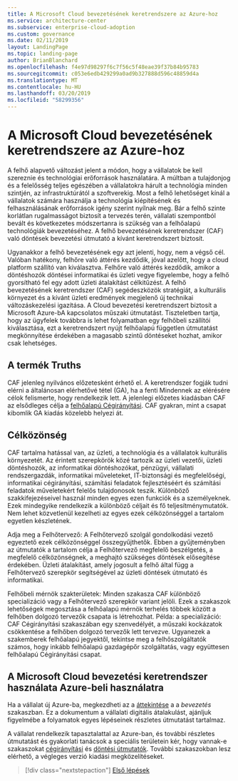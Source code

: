 ```yaml
---
title: A Microsoft Cloud bevezetésének keretrendszere az Azure-hoz
ms.service: architecture-center
ms.subservice: enterprise-cloud-adoption
ms.custom: governance
ms.date: 02/11/2019
layout: LandingPage
ms.topic: landing-page
author: BrianBlanchard
ms.openlocfilehash: f4e97d98297f6c7f56c5f48eae39f37b84b95783
ms.sourcegitcommit: c053e6edb429299a0ad9b327888d596c48859d4a
ms.translationtype: MT
ms.contentlocale: hu-HU
ms.lasthandoff: 03/20/2019
ms.locfileid: "58299356"
---
```

# <a name="microsoft-cloud-adoption-framework-for-azure"></a>A Microsoft Cloud bevezetésének keretrendszere az Azure-hoz

A felhő alapvető változást jelent a módon, hogy a vállalatok be kell szereznie és technológiai erőforrások használatára. A múltban a tulajdonjog és a felelősség teljes egészében a vállalatokra hárult a technológia minden szintjén, az infrastruktúrától a szoftverekig. Most a felhő lehetőséget kínál a vállalatok számára használja a technológia kiépítésének és felhasználásának erőforrások igény szerint nyílnak meg. Bár a felhő szinte korlátlan rugalmasságot biztosít a tervezés terén, vállalati szempontból bevált és következetes módszertanra is szükség van a felhőalapú technológiák bevezetéséhez. A felhő bevezetésének keretrendszer (CAF) való döntések bevezetési útmutató a kívánt keretrendszert biztosít.

Ugyanakkor a felhő bevezetésének egy azt jelenti, hogy, nem a végső cél. Valóban hatékony, felhőre való áttérés kezdődik, jóval azelőtt, hogy a cloud platform szállító van kiválasztva. Felhőre való áttérés kezdődik, amikor a döntéshozók döntései informatikai és üzleti vegye figyelembe, hogy a felhő gyorsítható fel egy adott üzleti átalakítást célkitűzést. A felhő bevezetésének keretrendszer (CAF) segédeszközök stratégiát, a kulturális környezet és a kívánt üzleti eredmények megjelenő új technikai változáskezelési igazítása. A Cloud bevezetési keretrendszert biztosít a Microsoft Azure-bA kapcsolatos műszaki útmutatást. Tiszteletben tartja, hogy az ügyfelek továbbra is lehet folyamatban egy felhőbeli szállítói kiválasztása, ezt a keretrendszert nyújt felhőalapú független útmutatást megkönnyítése érdekében a magasabb szintű döntéseket hozhat, amikor csak lehetséges.

## <a name="product-truths"></a>A termék Truths

CAF jelenleg nyilvános előzetesként érhető el. A keretrendszer fogják tudni elérni a általánosan elérhetővé tétel (GA), ha a fenti Mindennek az elérésére célok felismerte, hogy rendelkezik lett. A jelenlegi előzetes kiadásban CAF az elsődleges célja a [felhőalapú Cégirányítási](./governance/journeys/overview.md). CAF gyakran, mint a csapat kibomlik GA kiadás közelebb helyezi át.

## <a name="audience"></a>Célközönség

CAF tartalma hatással van, az üzleti, a technológia és a vállalatok kulturális környezetét. Az érintett szerepkörök közé tartozik az üzleti vezetői, üzleti döntéshozók, az informatikai döntéshozókat, pénzügyi, vállalati rendszergazdák, informatikai műveleteket, IT-biztonsági és megfelelőségi, informatikai cégirányítási, számítási feladatok fejlesztéséért és számítási feladatok műveletekért felelős tulajdonosok teszik. Különböző szakkifejezéseivel használ minden egyes ezen funkciók és a személyeknek. Ezek mindegyike rendelkezik a különböző céljait és fő teljesítménymutatók. Nem lehet közvetlenül kezelheti az egyes ezek célközönséggel a tartalom egyetlen készletének.

Adja meg a Felhőtervező: A Felhőtervező szolgál gondolkodási vezető egyeztető ezek célközönséggel összegyűjthetők. Ebben a gyűjteményben az útmutatók a tartalom célja a Felhőtervező megfelelő beszélgetés, a megfelelő célközönségnek, a meghajtó szükséges döntések elősegítése érdekében. Üzleti átalakítást, amely jogosult a felhő által függ a Felhőtervező szerepkör segítségével az üzleti döntések útmutató és informatikai.

Felhőbeli mérnök szakterületek: Minden szakasza CAF különböző specializáció vagy a Felhőtervező szerepkör variant jelöli. Ezek a szakaszok lehetőségek megosztása a felhőalapú mérnök terhelés többek között a felhőben dolgozó tervezők csapata is létrehozhat. Példa: a specializáció: CAF Cégirányítási szakaszában egy szenvedélyét, a műszaki kockázatok csökkentése a felhőben dolgozó tervezők lett tervezve. Ugyanezek a szakemberek felhőalapú jegyektől, tekintse meg a felhőszolgáltatók számos, hogy inkább felhőalapú gazdagépőr szolgáltatás, vagy együttesen felhőalapú Cégirányítási csapat.

## <a name="how-to-use-the-microsoft-cloud-adoption-framework-for-azure"></a>A Microsoft Cloud bevezetési keretrendszer használata Azure-beli használatra

Ha a vállalat új Azure-ba, megkezdheti az a [áttekintése](./getting-started/overview.md) a a *bevezetés* szakaszban. Ez a dokumentum a vállalati digitális átalakulást, ajánljuk figyelmébe a folyamatok egyes lépéseinek részletes útmutatást tartalmaz.

A vállalat rendelkezik tapasztalattal az Azure-ban, és további részletes útmutatást és gyakorlati tanácsok a speciális területein kér, hogy vannak-e szakaszokat [cégirányítási](./governance/overview.md) és [döntési útmutatók](./decision-guides/overview.md). További szakaszokban lesz elérhető, a végleges verzió kiadási megközelítéseket.

> [!div class="nextstepaction"]
> [Első lépések](./getting-started/overview.md)